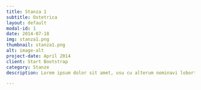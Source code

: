```yaml
---
title: Stanza 1
subtitle: Ostetrica
layout: default
modal-id: 1
date: 2014-07-18
img: stanza1.png
thumbnail: stanza1.png
alt: image-alt
project-date: April 2014
client: Start Bootstrap
category: Stanze
description: Lorem ipsum dolor sit amet, usu cu alterum nominavi lobortis. At duo novum diceret. Tantas apeirian vix et, usu sanctus postulant inciderint ut, populo diceret necessitatibus in vim. Cu eum dicam feugiat noluisse.

---
```

